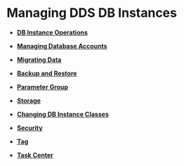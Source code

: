 # Managing DDS DB Instances<a name="dds_03_0001"></a>

-   **[DB Instance Operations](db-instance-operations.md)**  

-   **[Managing Database Accounts](managing-database-accounts.md)**  

-   **[Migrating Data](migrating-data.md)**  

-   **[Backup and Restore](backup-and-restore.md)**  

-   **[Parameter Group](parameter-group.md)**  

-   **[Storage](storage.md)**  

-   **[Changing DB Instance Classes](changing-db-instance-classes.md)**  

-   **[Security](security.md)**  

-   **[Tag](tag.md)**  

-   **[Task Center](task-center.md)**  


